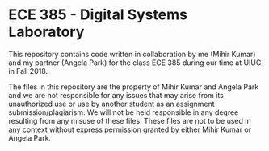 # ECE 385 - Digital Systems Laboratory

This repository contains code written in collaboration by me (Mihir Kumar) and my partner (Angela Park) for the class ECE 385 during our time at UIUC in Fall 2018.

The files in this repository are the property of Mihir Kumar and Angela Park and we are not responsible for any issues that may arise from its unauthorized use or use by another student as an assignment submission/plagiarism. We will not be held responsible in any degree resulting from any misuse of these files. These files are not to be used in any context without express permission granted by either Mihir Kumar or Angela Park.
